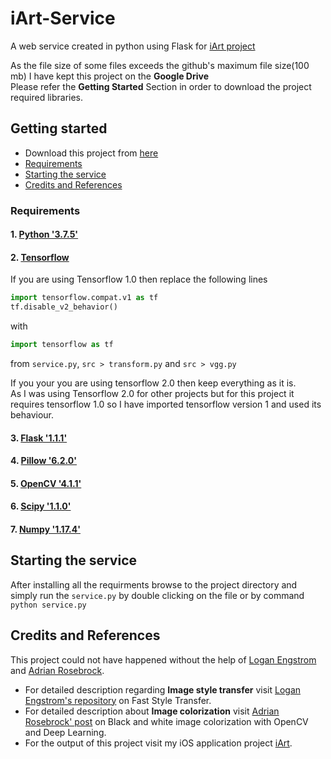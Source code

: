 # iArt-Service
A web service created in python using Flask for [iArt project](https://github.com/Tapaswi846580/iArt)<br>

As the file size of some files exceeds the github's maximum file size(100 mb) I have kept this project on the **Google Drive**<br>
Please refer the **Getting Started** Section in order to download the project required libraries.

## Getting started
- Download this project from [here](https://drive.google.com/open?id=11jdUpzymmc9p1scQrhOOFFx9cET12wWY)
- [Requirements](#requirements)
- [Starting the service](#starting-the-service)
- [Credits and References](#credits-and-references)


### Requirements
#### 1. [Python '3.7.5'](https://www.python.org/downloads/release/python-375/)
#### 2. [Tensorflow](https://www.tensorflow.org/)<br>
If you are using Tensorflow 1.0 then replace the following lines

```python
import tensorflow.compat.v1 as tf
tf.disable_v2_behavior()
```
with
```python
import tensorflow as tf
```
from ```service.py```, ```src > transform.py``` and ```src > vgg.py```<br>

If you your you are using tensorflow 2.0 then keep everything as it is.<br>
As I was using Tensorflow 2.0 for other projects but for this project it requires tensorflow 1.0 so I have imported tensorflow version 1 and used its behaviour.

#### 3. [Flask '1.1.1'](https://pypi.org/project/Flask/1.1.1/)
#### 4. [Pillow '6.2.0'](https://pypi.org/project/Pillow/6.2.0/)
#### 5. [OpenCV '4.1.1'](https://docs.opencv.org/4.1.1/)
#### 6. [Scipy '1.1.0'](https://pypi.org/project/scipy/1.1.0/)
#### 7. [Numpy '1.17.4'](https://pypi.org/project/numpy/1.17.3/)

## Starting the service
After installing all the requirments browse to the project directory and simply run the ```service.py``` by double clicking on the file or by command ```python service.py```


## Credits and References
This project could not have happened without the help of [Logan Engstrom](https://github.com/lengstrom) and [Adrian Rosebrock](https://www.pyimagesearch.com/author/adrian/).<br>
- For detailed description regarding **Image style transfer** visit [Logan Engstrom's repository](https://github.com/lengstrom/fast-style-transfer) on Fast Style Transfer.
- For detailed description about **Image colorization** visit [Adrian Rosebrock' post](https://www.pyimagesearch.com/2019/02/25/black-and-white-image-colorization-with-opencv-and-deep-learning/) on Black and white image colorization with OpenCV and Deep Learning.
- For the output of this project visit my iOS application project [iArt](https://github.com/Tapaswi846580/iArt).
